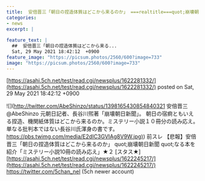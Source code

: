 ```yaml
---
title:  安倍晋三「朝日の捏造体質はどこから来るのか」 ===realtitle===quot;崩壊朝日新聞===realtitle===quot;なる本を紹介「ミステリー小説10冊の読み応え」★  
categories:
- news
excerpt: |
  
feature_text: |
  ##  安倍晋三「朝日の捏造体質はどこから来る...
  Sat, 29 May 2021 18:42:12  +0900
feature_image: "https://picsum.photos/2560/600?image=733"
image: "https://picsum.photos/2560/600?image=733"
---
```


[https://asahi.5ch.net/test/read.cgi/newsplus/1622281332/](https://asahi.5ch.net/test/read.cgi/newsplus/1622281332/)
posted on Sat, 29 May 2021 18:42:12  +0900

<!--more-->

![](http://twitter.com/AbeShinzo/status/1398165430854840321 安倍晋三 @AbeShinzo 元朝日記者、長谷川煕著「崩壊朝日新聞」。 朝日の宿痾ともいえる捏造、機関紙体質はどこから来るのか。ミステリー小説１０冊分の読み応え。単なる批判本ではない長谷川氏渾身の書です。 [https://pbs.twimg.com/media/E2dIC3GVIAg8V9W.jpg)](https://pbs.twimg.com/media/E2dIC3GVIAg8V9W.jpg)) 前スレ 【悲報】安倍晋三「朝日の捏造体質はどこから来るのか」 quot;崩壊朝日新聞 quot;なる本を紹介「ミステリー小説10冊の読み応え」★２ [スタス★] [https://asahi.5ch.net/test/read.cgi/newsplus/1622245217/](https://asahi.5ch.net/test/read.cgi/newsplus/1622245217/) https://twitter.com/5chan_nel (5ch newer account)
